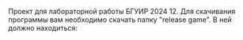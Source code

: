 Проект для лабораторной работы БГУИР 2024 12. 
Для скачивания программы вам необходимо скачать папку "release game". В ней должно находиться:
